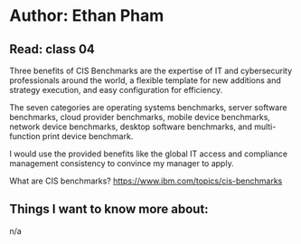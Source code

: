 # Author: Ethan Pham
## Read: class 04

Three benefits of CIS Benchmarks are the expertise of IT and cybersecurity professionals around the world, a flexible template for new additions and strategy execution, and easy configuration for efficiency. 

The seven categories are operating systems benchmarks, server software benchmarks, cloud provider benchmarks, mobile device benchmarks, network device benchmarks, desktop software benchmarks, and multi-function print device benchmark.

I would use the provided benefits like the global IT access and compliance management consistency to convince my manager to apply. 


What are CIS benchmarks? https://www.ibm.com/topics/cis-benchmarks 


## Things I want to know more about:
n/a

